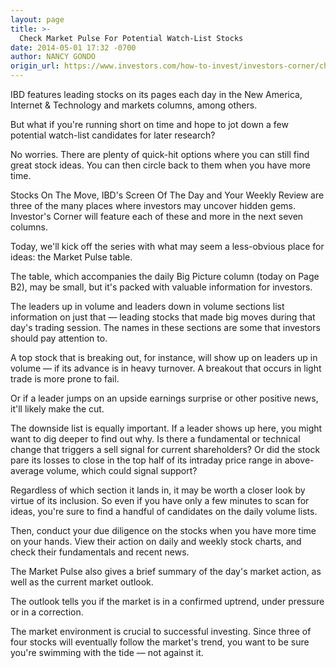 ```yaml
---
layout: page
title: >-
  Check Market Pulse For Potential Watch-List Stocks
date: 2014-05-01 17:32 -0700
author: NANCY GONDO
origin_url: https://www.investors.com/how-to-invest/investors-corner/check-market-pulse-for-potential-watch-list-stocks/
---
```


IBD features leading stocks on its pages each day in the New America, Internet & Technology and markets columns, among others.

But what if you're running short on time and hope to jot down a few potential watch-list candidates for later research?

No worries. There are plenty of quick-hit options where you can still find great stock ideas. You can then circle back to them when you have more time.

Stocks On The Move, IBD's Screen Of The Day and Your Weekly Review are three of the many places where investors may uncover hidden gems. Investor's Corner will feature each of these and more in the next seven columns.

Today, we'll kick off the series with what may seem a less-obvious place for ideas: the Market Pulse table.

The table, which accompanies the daily Big Picture column (today on Page B2), may be small, but it's packed with valuable information for investors.

The leaders up in volume and leaders down in volume sections list information on just that — leading stocks that made big moves during that day's trading session. The names in these sections are some that investors should pay attention to.

A top stock that is breaking out, for instance, will show up on leaders up in volume — if its advance is in heavy turnover. A breakout that occurs in light trade is more prone to fail.

Or if a leader jumps on an upside earnings surprise or other positive news, it'll likely make the cut.

The downside list is equally important. If a leader shows up here, you might want to dig deeper to find out why. Is there a fundamental or technical change that triggers a sell signal for current shareholders? Or did the stock pare its losses to close in the top half of its intraday price range in above-average volume, which could signal support?

Regardless of which section it lands in, it may be worth a closer look by virtue of its inclusion. So even if you have only a few minutes to scan for ideas, you're sure to find a handful of candidates on the daily volume lists.

Then, conduct your due diligence on the stocks when you have more time on your hands. View their action on daily and weekly stock charts, and check their fundamentals and recent news.

The Market Pulse also gives a brief summary of the day's market action, as well as the current market outlook.

The outlook tells you if the market is in a confirmed uptrend, under pressure or in a correction.

The market environment is crucial to successful investing. Since three of four stocks will eventually follow the market's trend, you want to be sure you're swimming with the tide — not against it.
